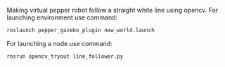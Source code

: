 
Making virtual pepper robot follow a straight white line using opencv.
For launching environment use command: 
```bash
roslaunch pepper_gazebo_plugin new_world.launch
```
For launching a node use command:
```bash
rosrun opencv_tryout line_follower.py 
```
